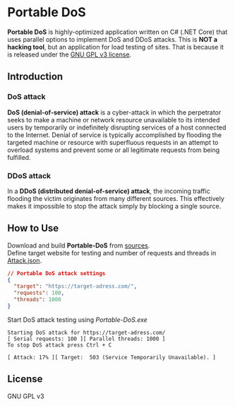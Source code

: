 # Portable DoS
**Portable DoS** is highly-optimized application written on C# (.NET Core) that uses parallel options to implement DoS and DDoS attacks. This is **NOT a hacking tool**, but an application for load testing of sites. That is because it is released under the [GNU GPL v3 license](LICENSE).

## Introduction
### DoS attack
**DoS (denial-of-service) attack** is a cyber-attack in which the perpetrator seeks to make a machine or network resource unavailable to its intended users by temporarily or indefinitely disrupting services of a host connected to the Internet. Denial of service is typically accomplished by flooding the targeted machine or resource with superfluous requests in an attempt to overload systems and prevent some or all legitimate requests from being fulfilled.

### DDoS attack
In a **DDoS (distributed denial-of-service) attack**, the incoming traffic flooding the victim originates from many different sources. This effectively makes it impossible to stop the attack simply by blocking a single source.  

## How to Use
Download and build **Portable-DoS** from [sources](sources).  
Define target website for testing and number of requests and threads in [Attack.json](sources/Attack.json).  

```json
// Portable DoS attack settings
{
  "target": "https://target-adress.com/",
  "requests": 100,
  "threads": 1000
}
```
Start DoS attack testing using *Portable-DoS.exe*
```
Starting DoS attack for https://target-adress.com/
[ Serial requests: 100 ][ Parallel threads: 1000 ]
To stop DoS attack press Ctrl + C

[ Attack: 17% ][ Target:  503 (Service Temporarily Unavailable). ] 
```

## License
GNU GPL v3
